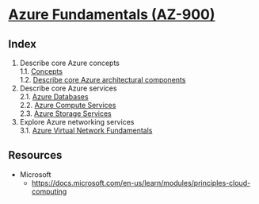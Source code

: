 # [Azure Fundamentals (AZ-900)](https://docs.microsoft.com/en-gb/learn/paths/az-900-describe-cloud-concepts/)

## Index

1. Describe core Azure concepts\
   1.1. [Concepts](./1.1_describe-core-azure-concepts.md)\
   1.2. [Describe core Azure architectural components](./1.2_describe-core-azure-architectural-components.md)
2. Describe core Azure services\
   2.1. [Azure Databases](./2.1_describe-core-azure-services_databases.md)\
   2.2. [Azure Compute Services](./2.2_describe-core-azure-services_compute-services.md)\
   2.3. [Azure Storage Services](./2.3_describe-core-azure-services_storage-services.md)
3. Explore Azure networking services\
   3.1. [Azure Virtual Network Fundamentals](./3.1_explore-azure-networking-services_virtual-network_fundamentals.md)

## Resources

- Microsoft
  - https://docs.microsoft.com/en-us/learn/modules/principles-cloud-computing
